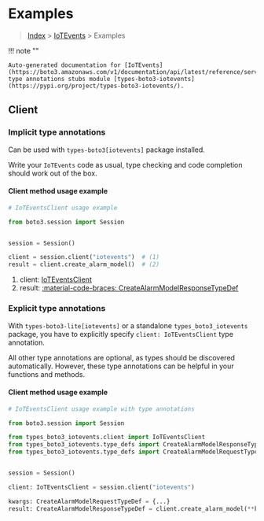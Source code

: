 # Examples

> [Index](../README.md) > [IoTEvents](./README.md) > Examples

!!! note ""

    Auto-generated documentation for [IoTEvents](https://boto3.amazonaws.com/v1/documentation/api/latest/reference/services/iotevents.html#iotevents)
    type annotations stubs module [types-boto3-iotevents](https://pypi.org/project/types-boto3-iotevents/).

## Client

### Implicit type annotations

Can be used with `types-boto3[iotevents]` package installed.

Write your `IoTEvents` code as usual,
type checking and code completion should work out of the box.


#### Client method usage example

```python
# IoTEventsClient usage example

from boto3.session import Session


session = Session()

client = session.client("iotevents")  # (1)
result = client.create_alarm_model()  # (2)
```

1. client: [IoTEventsClient](./client.md)
2. result: [:material-code-braces: CreateAlarmModelResponseTypeDef](./type_defs.md#createalarmmodelresponsetypedef)






### Explicit type annotations

With `types-boto3-lite[iotevents]`
or a standalone `types_boto3_iotevents` package, you have to explicitly specify `client: IoTEventsClient` type annotation.

All other type annotations are optional, as types should be discovered automatically.
However, these type annotations can be helpful in your functions and methods.


#### Client method usage example

```python
# IoTEventsClient usage example with type annotations

from boto3.session import Session

from types_boto3_iotevents.client import IoTEventsClient
from types_boto3_iotevents.type_defs import CreateAlarmModelResponseTypeDef
from types_boto3_iotevents.type_defs import CreateAlarmModelRequestTypeDef


session = Session()

client: IoTEventsClient = session.client("iotevents")

kwargs: CreateAlarmModelRequestTypeDef = {...}
result: CreateAlarmModelResponseTypeDef = client.create_alarm_model(**kwargs)
```






